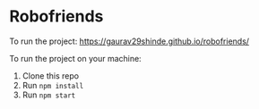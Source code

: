 # Robofriends  

To run the project: https://gaurav29shinde.github.io/robofriends/  
  
To run the project on your machine:

1. Clone this repo
2. Run `npm install`
3. Run `npm start`
